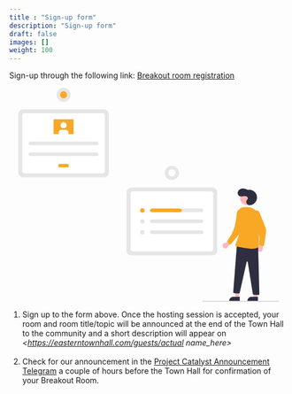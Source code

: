 ```yaml
---
title : "Sign-up form"
description: "Sign-up form"
draft: false
images: []
weight: 100
---
```


Sign-up through the following link:
<a href="https://forms.gle/2n9CJ76BREchQWT37" target="_blank">Breakout room registration </a>

<svg data-name="Layer 1" xmlns="http://www.w3.org/2000/svg" width="683.70798" height="524.22538" viewBox="0 0 883.70798 724.22538" xmlns:xlink="http://www.w3.org/1999/xlink"><path d="M815.4375,655.50781H541.437a16.519,16.519,0,0,1-16.5-16.5V442.00732a16.51868,16.51868,0,0,1,16.5-16.5H815.4375a16.519,16.519,0,0,1,16.5,16.5V639.00781A16.51929,16.51929,0,0,1,815.4375,655.50781Z" transform="translate(-157.896 -87.88731)" fill="#e6e6e6"/><path d="M546.50182,642.35455h263.8706a8,8,0,0,0,8-8V446.66021a8,8,0,0,0-8-8H546.50182a8,8,0,0,0-8,8V634.35455A8,8,0,0,0,546.50182,642.35455Z" transform="translate(-157.896 -87.88731)" fill="#fff"/><path d="M448.396,391.03223h-274a16.51867,16.51867,0,0,1-16.5-16.5v-197a16.51866,16.51866,0,0,1,16.5-16.5h274a16.51867,16.51867,0,0,1,16.5,16.5v197A16.51868,16.51868,0,0,1,448.396,391.03223Z" transform="translate(-157.896 -87.88731)" fill="#e6e6e6"/><path d="M179.46072,377.87933H443.33133a8,8,0,0,0,8-8V182.185a8,8,0,0,0-8-8H179.46072a8,8,0,0,0-8,8V369.87933A8,8,0,0,0,179.46072,377.87933Z" transform="translate(-157.896 -87.88731)" fill="#fff"/><path d="M778.91936,496.98053H610.36852a6.01968,6.01968,0,1,0,0,12.03936H778.91936a6.01968,6.01968,0,0,0,0-12.03936Z" transform="translate(-157.896 -87.88731)" fill="#e6e6e6"/><path d="M610.36852,534.02466a6.01968,6.01968,0,1,0,0,12.03936H778.91936a6.01968,6.01968,0,0,0,0-12.03936Z" transform="translate(-157.896 -87.88731)" fill="#e6e6e6"/><path d="M610.36852,571.06885a6.01968,6.01968,0,1,0,0,12.03936H778.91936a6.01968,6.01968,0,0,0,0-12.03936Z" transform="translate(-157.896 -87.88731)" fill="#e6e6e6"/><circle cx="420.52193" cy="415.57596" r="7.40884" fill="#f9a826"/><circle cx="420.52193" cy="452.62009" r="7.40884" fill="#e6e6e6"/><circle cx="420.52193" cy="489.66422" r="7.40884" fill="#e6e6e6"/><path d="M711.77684,503.00018h0a6.01961,6.01961,0,0,1-6.01965,6.01965H610.58538a6.167,6.167,0,0,1-6.18439-5.21972,6.03031,6.03031,0,0,1,5.96753-6.81964h95.38867a6.01966,6.01966,0,0,1,6.01965,6.01965Z" transform="translate(-157.896 -87.88731)" fill="#f9a826"/><circle cx="520.54113" cy="288.23669" r="24.07867" fill="#e6e6e6"/><circle cx="678.43713" cy="376.12401" r="12.03934" transform="translate(40.60032 897.66513) rotate(-80.78253)" fill="#fff"/><path d="M198.9668,270.31231a5.96564,5.96564,0,1,0,0,11.93128H423.82524a5.96564,5.96564,0,1,0,0-11.93128Z" transform="translate(-157.896 -87.88731)" fill="#e6e6e6"/><path d="M198.9668,307.02389a5.96564,5.96564,0,1,0,0,11.93128H423.82524a5.96564,5.96564,0,0,0,0-11.93128Z" transform="translate(-157.896 -87.88731)" fill="#e6e6e6"/><path d="M299.46477,345.57107a5.96564,5.96564,0,0,0,0,11.93128h23.86249a5.96564,5.96564,0,0,0,0-11.93128Z" transform="translate(-157.896 -87.88731)" fill="#f9a826"/><path d="M279.42037,194.562a1.83739,1.83739,0,0,0-1.83557,1.83557v46.59619a1.83739,1.83739,0,0,0,1.83557,1.83557h63.95129a1.83739,1.83739,0,0,0,1.83557-1.83557V196.39755a1.83739,1.83739,0,0,0-1.83557-1.83557Z" transform="translate(-157.896 -87.88731)" fill="#f9a826"/><circle cx="153.50003" cy="126.65496" r="10.09569" fill="#fff"/><path d="M327.91625,240.24038a10.01783,10.01783,0,0,1-1.10135,4.589H295.97716a10.09444,10.09444,0,0,1,8.99432-14.68463h12.84906A10.09,10.09,0,0,1,327.91625,240.229Z" transform="translate(-157.896 -87.88731)" fill="#fff"/><circle cx="153.50003" cy="126.65496" r="10.09569" fill="#fff"/><path d="M327.91625,240.24038a10.01783,10.01783,0,0,1-1.10135,4.589H295.97716a10.09444,10.09444,0,0,1,8.99432-14.68463h12.84906A10.09,10.09,0,0,1,327.91625,240.229Z" transform="translate(-157.896 -87.88731)" fill="#fff"/><circle cx="153.50003" cy="23.86253" r="23.86253" fill="#e6e6e6"/><circle cx="153.50003" cy="23.86253" r="11.93126" fill="#f9a826"/><polygon points="748.119 711.24 736.687 711.239 731.25 667.143 748.123 667.145 748.119 711.24" fill="#ffb8b8"/><path d="M728.52095,707.97276h22.04782a0,0,0,0,1,0,0v13.88195a0,0,0,0,1,0,0H714.639a0,0,0,0,1,0,0v0A13.88193,13.88193,0,0,1,728.52095,707.97276Z" fill="#2f2e41"/><polygon points="809.741 711.24 798.308 711.239 792.872 667.143 809.745 667.145 809.741 711.24" fill="#ffb8b8"/><path d="M790.14219,707.97276H812.19a0,0,0,0,1,0,0v13.88195a0,0,0,0,1,0,0H776.26026a0,0,0,0,1,0,0v0A13.88193,13.88193,0,0,1,790.14219,707.97276Z" fill="#2f2e41"/><circle cx="776.25964" cy="373.20424" r="24.56103" fill="#ffb8b8"/><path d="M850.17313,621.26961a9.377,9.377,0,0,1,12.09227-7.77928l13.72625-16.45445,12.03377,5.9026-19.71048,22.96461a9.42779,9.42779,0,0,1-18.14181-4.63348Z" transform="translate(-157.896 -87.88731)" fill="#ffb8b8"/><path d="M968.30684,637.91125a9.37694,9.37694,0,0,1,6.03109-13.05243l2.75577-21.25,13.322-1.47493-4.31317,29.95453a9.42778,9.42778,0,0,1-17.79574,5.82288Z" transform="translate(-157.896 -87.88731)" fill="#ffb8b8"/><path d="M954.68163,507.48222l0,0a12.08366,12.08366,0,0,1,20.75013,2.93029l20.13136,50.24026a31.21152,31.21152,0,0,1,1.90082,16.1937l-6.5574,44.15842a4,4,0,0,1-5.13083,3.23622l-8.63923-2.653a4,4,0,0,1-2.79855-4.28974l0,0a145.305,145.305,0,0,0-11.66387-76.2314l-9.49042-21.22808A12.08366,12.08366,0,0,1,954.68163,507.48222Z" transform="translate(-157.896 -87.88731)" fill="#f9a826"/><path d="M940.13582,485.65159a26.205,26.205,0,1,0-4.91018-51.82531c-5.40118-3.27952-11.6809-5.48627-17.97478-4.925s-12.51835,4.29789-14.87192,10.16208.17487,13.59411,6.02708,15.97731c3.75184,1.52786,7.98866.78691,11.99255.1708s8.37171-1.01818,11.85635,1.04773,5.05106,7.60548,1.93025,10.18835a10.73849,10.73849,0,0,0-3.0842,11.82028C932.66943,482.32412,936.95033,485.58277,940.13582,485.65159Z" transform="translate(-157.896 -87.88731)" fill="#2f2e41"/><path d="M970.60872,620.29851l4.35677,165.33965a4,4,0,0,1-4.20243,4.10017l-14.35213-.73225a4,4,0,0,1-3.74658-3.36683L935.59326,678.25019a2,2,0,0,0-3.92705-.12223l-23.10757,103.3966a4,4,0,0,1-5.24374,2.89644l-14.24375-.87a4,4,0,0,1-2.64985-4.05305l12.434-160.76415Z" transform="translate(-157.896 -87.88731)" fill="#2f2e41"/><path d="M977.60063,541.76779c2.403-25.05536-16.01923-47.71792-41.12634-49.5007-10.81772-.76813-27.61219-1.04272-33.14841,13.13649-16.6774,42.71374,12.51774,41.67582,2.45885,78.68291s-18.94295,39.128-5.14122,41.8003,75.86672,18.447,73.31817-7.60005C972.39515,602.27619,975.20367,566.76061,977.60063,541.76779Z" transform="translate(-157.896 -87.88731)" fill="#f9a826"/><path d="M906.27914,501.059l0,0a12.08365,12.08365,0,0,1,16.29393,13.17809l-7.8391,48.991a47.876,47.876,0,0,1-10.26518,22.80676L879.00934,617.059a4,4,0,0,1-6.06459.13914l-6.04745-6.71587a4,4,0,0,1-.196-5.11814l1.7811-2.31141a134.70322,134.70322,0,0,0,27.04466-66.179l3.11643-25.98472A12.08364,12.08364,0,0,1,906.27914,501.059Z" transform="translate(-157.896 -87.88731)" fill="#f9a826"/><path d="M1040.604,812.11269h-258a1,1,0,0,1,0-2h258a1,1,0,0,1,0,2Z" transform="translate(-157.896 -87.88731)" fill="#ccc"/></svg>

1. Sign up to the form above. Once the hosting session is accepted, your room and room title/topic will be announced at the end of the Town Hall to the community and a short description will appear on *<https://easterntownhall.com/guests/actual name_here>* <br/><br/>
2. Check for our announcement in the [Project Catalyst Announcement Telegram](https://t.me/easterntownhall) a couple of hours before the Town Hall for confirmation of your Breakout Room.

